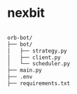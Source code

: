 # nexbit

```bash

orb-bot/
├── bot/
│   ├── strategy.py
│   ├── client.py
│   └── scheduler.py
├── main.py
├── .env
├── requirements.txt

```
